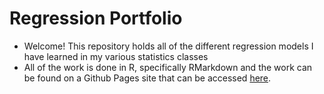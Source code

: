 # Regression Portfolio

* Welcome! This repository holds all of the different regression models I have learned in my various statistics classes
* All of the work is done in R, specifically RMarkdown and the work can be found on a Github Pages site that can be accessed [here](https://ryanmadlener.github.io/regression/).

